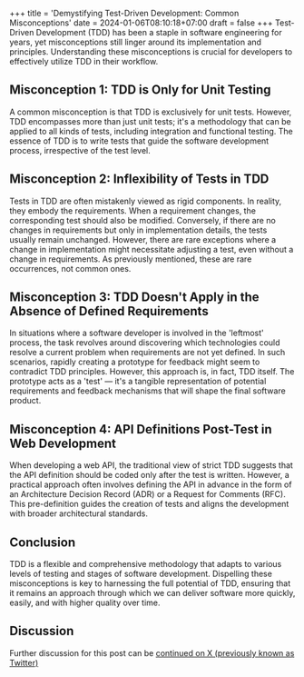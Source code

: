 +++
title = 'Demystifying Test-Driven Development: Common Misconceptions'
date = 2024-01-06T08:10:18+07:00
draft = false
+++
Test-Driven Development (TDD) has been a staple in software engineering for years, yet misconceptions still linger around its implementation and principles. Understanding these misconceptions is crucial for developers to effectively utilize TDD in their workflow.

## Misconception 1: TDD is Only for Unit Testing
A common misconception is that TDD is exclusively for unit tests. However, TDD encompasses more than just unit tests; it's a methodology that can be applied to all kinds of tests, including integration and functional testing. The essence of TDD is to write tests that guide the software development process, irrespective of the test level.

## Misconception 2: Inflexibility of Tests in TDD
Tests in TDD are often mistakenly viewed as rigid components. In reality, they embody the requirements. When a requirement changes, the corresponding test should also be modified. Conversely, if there are no changes in requirements but only in implementation details, the tests usually remain unchanged. However, there are rare exceptions where a change in implementation might necessitate adjusting a test, even without a change in requirements. As previously mentioned, these are rare occurrences, not common ones.

## Misconception 3: TDD Doesn't Apply in the Absence of Defined Requirements
In situations where a software developer is involved in the 'leftmost' process, the task revolves around discovering which technologies could resolve a current problem when requirements are not yet defined. In such scenarios, rapidly creating a prototype for feedback might seem to contradict TDD principles. However, this approach is, in fact, TDD itself. The prototype acts as a 'test' — it's a tangible representation of potential requirements and feedback mechanisms that will shape the final software product.

## Misconception 4: API Definitions Post-Test in Web Development
When developing a web API, the traditional view of strict TDD suggests that the API definition should be coded only after the test is written. However, a practical approach often involves defining the API in advance in the form of an Architecture Decision Record (ADR) or a Request for Comments (RFC). This pre-definition guides the creation of tests and aligns the development with broader architectural standards.

## Conclusion
TDD is a flexible and comprehensive methodology that adapts to various levels of testing and stages of software development. Dispelling these misconceptions is key to harnessing the full potential of TDD, ensuring that it remains an approach through which we can deliver software more quickly, easily, and with higher quality over time.


## Discussion
Further discussion for this post can be [continued on X (previously known as Twitter)](https://x.com/riza_ramadan/status/1743804775668572341)


